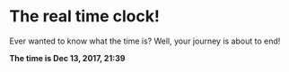 # The real time clock!

Ever wanted to know what the time is? Well, your journey is about to end!

**The time is Dec 13, 2017, 21:39**
